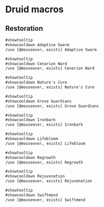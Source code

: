# Druid macros

## Restoration

```txt
#showtooltip
#showcooldown Adaptive Swarm
/use [@mouseover, exists] Adaptive Swarm
```

```txt
#showtooltip
#showcooldown Cenarion Ward
/use [@mouseover, exists] Cenarion Ward
```

```txt
#showtooltip
#showcooldown Nature's Cure
/use [@mouseover, exists] Nature's Cure
```

```txt
#showtooltip
#showcooldown Grove Guardians
/use [@mouseover, exists] Grove Guardians
```

```txt
#showtooltip
#showcooldown Ironbark
/use [@mouseover, exists] Ironbark
```

```txt
#showtooltip
#showcooldown Lifebloom
/use [@mouseover, exists] Lifebloom
```

```txt
#showtooltip
#showcooldown Regrowth
/use [@mouseover, exists] Regrowth
```

```txt
#showtooltip
#showcooldown Rejuvenation
/use [@mouseover, exists] Rejuvenation
```

```txt
#showtooltip
#showcooldown Swiftmend
/use [@mouseover, exists] Swiftmend
```
